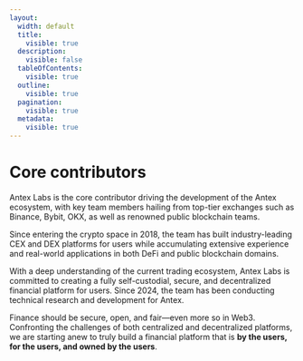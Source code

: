 ```yaml
---
layout:
  width: default
  title:
    visible: true
  description:
    visible: false
  tableOfContents:
    visible: true
  outline:
    visible: true
  pagination:
    visible: true
  metadata:
    visible: true
---
```


# Core contributors

Antex Labs is the core contributor driving the development of the Antex ecosystem, with key team members hailing from top-tier exchanges such as Binance, Bybit, OKX, as well as renowned public blockchain teams.

Since entering the crypto space in 2018, the team has built industry-leading CEX and DEX platforms for users while accumulating extensive experience and real-world applications in both DeFi and public blockchain domains.

With a deep understanding of the current trading ecosystem, Antex Labs is committed to creating a fully self-custodial, secure, and decentralized financial platform for users. Since 2024, the team has been conducting technical research and development for Antex.

Finance should be secure, open, and fair—even more so in Web3. Confronting the challenges of both centralized and decentralized platforms, we are starting anew to truly build a financial platform that is ​**​by the users, for the users, and owned by the users​**​.

